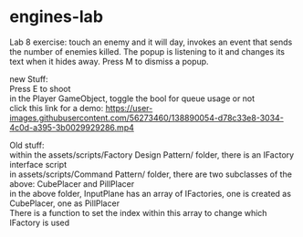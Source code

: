 # engines-lab
 
Lab 8 exercise: touch an enemy and it will day, invokes an event that sends the number of enemies killed. The popup is listening to it and changes its text when it hides away. Press M to dismiss a popup.
 
new Stuff:  
Press E to shoot  
in the Player GameObject, toggle the bool for queue usage or not  
click this link for a demo: https://user-images.githubusercontent.com/56273460/138890054-d78c33e8-3034-4c0d-a395-3b0029929286.mp4


Old stuff:  
within the assets/scripts/Factory Design Pattern/ folder, there is an IFactory interface script  
in assets/scripts/Command Pattern/ folder, there are two subclasses of the above: CubePlacer and PillPlacer  
in the above folder, InputPlane has an array of IFactories, one is created as CubePlacer, one as PillPlacer  
There is a function to set the index within this array to change which IFactory is used
